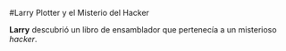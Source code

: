 #Larry Plotter y el Misterio del Hacker

**Larry** descubrió un libro de ensamblador que pertenecía a un misterioso *hacker*.
